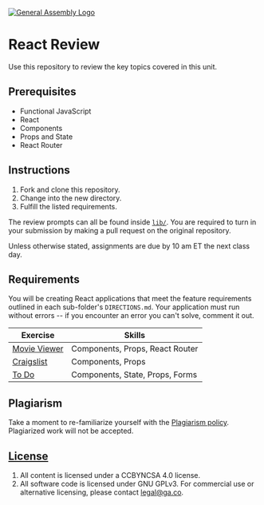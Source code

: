 [![General Assembly Logo](https://camo.githubusercontent.com/1a91b05b8f4d44b5bbfb83abac2b0996d8e26c92/687474703a2f2f692e696d6775722e636f6d2f6b6538555354712e706e67)](https://generalassemb.ly/education/web-development-immersive)

# React Review

Use this repository to review the key topics covered in this unit.

## Prerequisites

- Functional JavaScript
- React
- Components
- Props and State
- React Router

## Instructions

1. Fork and clone this repository.
1. Change into the new directory.
1. Fulfill the listed requirements.

The review prompts can all be found inside [`lib/`](lib/). You are required to turn in your submission by making a pull request on the original repository.

Unless otherwise stated, assignments are due by 10 am ET the next class day.

## Requirements

You will be creating React applications that meet the feature requirements outlined in each sub-folder's `DIRECTIONS.md`. Your application must run without errors -- if you encounter an error you can't solve, comment it out.

| Exercise                                       | Skills                          |
| ---------------------------------------------- | ------------------------------- |
| [Movie Viewer](lib/movie-viewer/DIRECTIONS.md) | Components, Props, React Router |
| [Craigslist](lib/craigslist/DIRECTIONS.md)     | Components, Props               |
| [To Do](lib/todo/DIRECTIONS.md)                | Components, State, Props, Forms |

## Plagiarism

Take a moment to re-familiarize yourself with the [Plagiarism policy](https://git.generalassemb.ly/DC-WDI/Administrative/blob/master/plagiarism.md). Plagiarized work will not be accepted.

## [License](LICENSE)

1.  All content is licensed under a CC­BY­NC­SA 4.0 license.
1.  All software code is licensed under GNU GPLv3. For commercial use or
    alternative licensing, please contact legal@ga.co.
